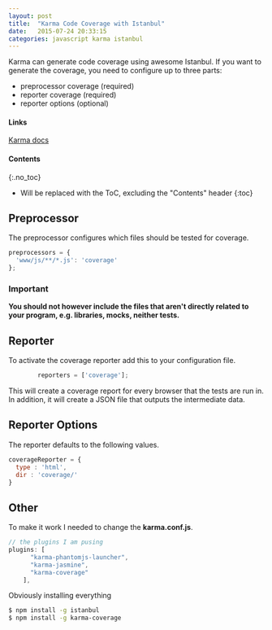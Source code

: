 ```yaml
---
layout: post
title:  "Karma Code Coverage with Istanbul"
date:   2015-07-24 20:33:15
categories: javascript karma istanbul
---
```


Karma can generate code coverage using awesome Istanbul. If you want to generate the coverage, you need to configure up to three parts:

* preprocessor coverage (required)
* reporter coverage (required)
* reporter options (optional)

#### Links

[Karma docs](http://karma-runner.github.io/0.8/config/coverage.html)


#### Contents
{:.no_toc}

* Will be replaced with the ToC, excluding the "Contents" header
{:toc}

## Preprocessor

The preprocessor configures which files should be tested for coverage.

```javascript
preprocessors = {
  'www/js/**/*.js': 'coverage'
};
```

### Important

**You should not however include the files that aren't directly related to your program, e.g. libraries, mocks, neither tests.**

## Reporter

To activate the coverage reporter add this to your configuration file.

```javascript
        reporters = ['coverage'];
```

This will create a coverage report for every browser that the tests are run in. In addition, it will create a JSON file that outputs the intermediate data.

## Reporter Options

The reporter defaults to the following values.

```javascript
coverageReporter = {
  type : 'html',
  dir : 'coverage/'
}
```

## Other

To make it work I needed to change the **karma.conf.js**.

```javascript
// the plugins I am pusing
plugins: [
      "karma-phantomjs-launcher",
      "karma-jasmine",
      "karma-coverage"
    ],
```

Obviously installing everything

```bash
$ npm install -g istanbul
$ npm install -g karma-coverage
```